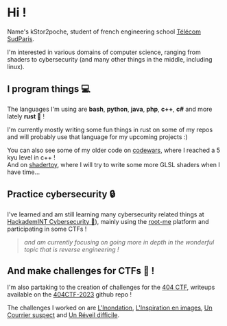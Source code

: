 # Hi !  
Name's kStor2poche, student of french engineering school [Télécom SudParis](https://www.telecom-sudparis.eu/).

I'm interested in various domains of computer science, ranging from shaders to cybersecurity (and many other things in the middle, including linux).  

## I program things 💻
The languages I'm using are **bash**, **python**, **java**, **php**, **c++**, **c#** and more lately **rust 🦀** !  

I'm currently mostly writing some fun things in rust on some of my repos and will probably use that language for my upcoming projects :)

You can also see some of my older code on [codewars](https://www.codewars.com/users/Jauttaro%20Coudjau), where I reached a 5 kyu level in c++ !  
And on [shadertoy](https://www.shadertoy.com/user/kStor2poche), where I will try to write some more GLSL shaders when I have time...  

## Practice cybersecurity 🔒
I've learned and am still learning many cybersecurity related things at [HackademINT Cybersecurity 🐧](https://www.hackademint.org/)), mainly using the [root-me](https://www.root-me.org/kStor2poche) platform and participating in some CTFs !  
> _and am currently focusing on going more in depth in the wonderful topic that is reverse engineering !_  
  
## And make challenges for CTFs 🚩 !
I'm also partaking to the creation of challenges for the [404 CTF](https://www.404ctf.fr/), writeups available on the [404CTF-2023](https://github.com/HackademINT/404CTF-2023/tree/main) github repo !  

The challenges I worked on are [L'Inondation](https://github.com/HackademINT/404CTF-2023/tree/main/Programmation/LInondation), [L'Inspiration en images](https://github.com/HackademINT/404CTF-2023/tree/main/RetroIngenierie/LInspirationEnImages), [Un Courrier suspect](https://github.com/HackademINT/404CTF-2023/tree/main/SecuriteMaterielle/UnCourrierSuspect) and [Un Réveil difficile](https://github.com/HackademINT/404CTF-2023/tree/main/SecuriteMaterielle/UnReveilDifficile).  

